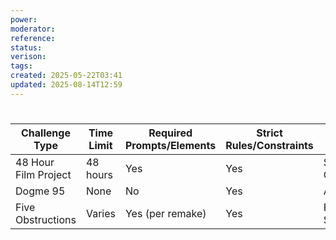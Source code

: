 ```yaml
---
power: 
moderator: 
reference: 
status: 
verison: 
tags: 
created: 2025-05-22T03:41
updated: 2025-08-14T12:59
---
```


# 

| Challenge Type       | Time Limit | Required Prompts/Elements | Strict Rules/Constraints | Focus              |
| -------------------- | ---------- | ------------------------- | ------------------------ | ------------------ |
| 48 Hour Film Project | 48 hours   | Yes                       | Yes                      | Speed & Creativity |
| Dogme 95             | None       | No                        | Yes                      | Authenticity       |
| Five Obstructions    | Varies     | Yes (per remake)          | Yes                      | Problem-Solving    |
